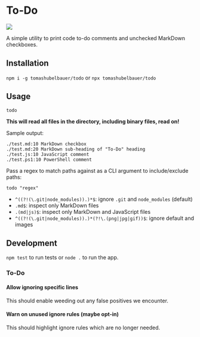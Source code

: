 # To-Do

[![](https://github.com/tomashubelbauer/todo/workflows/github-actions/badge.svg)](https://github.com/TomasHubelbauer/todo/actions)

A simple utility to print code to-do comments and unchecked MarkDown checkboxes.

## Installation

`npm i -g tomashubelbauer/todo` or `npx tomashubelbauer/todo`

## Usage

`todo`

**This will read all files in the directory, including binary files, read on!**

Sample output:

```
./test.md:10 MarkDown checkbox
./test.md:20 MarkDown sub-heading of "To-Do" heading
./test.js:10 JavaScript comment
./test.ps1:10 PowerShell comment
```

Pass a regex to match paths against as a CLI argument to include/exclude paths:

`todo "regex"`

- `^((?!(\.git|node_modules)).)*$`: ignore `.git` and `node_modules` (default)
- `.md$`: inspect only MarkDown files
- `.(md|js)$`: inspect only MarkDown and JavaScript files
- `^((?!(\.git|node_modules)).)*(?!\.(png|jpg|gif))$`: ignore default and images

## Development

`npm test` to run tests or `node .` to run the app.

### To-Do

#### Allow ignoring specific lines

This should enable weeding out any false positives we encounter.

#### Warn on unused ignore rules (maybe opt-in)

This should highlight ignore rules which are no longer needed.
